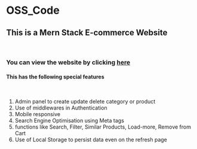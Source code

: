 # OSS_Code
<h2>This is a Mern Stack E-commerce Website </h2><br>
<h3> You can view the website by clicking <a href="https://one-stop-shop.cyclic.app">here</a></h3>
<h4>This has the following special features</h4><br>
<ol>
<li>
  Admin panel to create update delete category or product
</li>
  <li>
  Use of middlewares in Authentication
</li>
  <li>
  Mobile responsive
</li>
  <li>
  Search Engine Optimisation using Meta tags
</li>
  <li>
  functions like Search, Filter, Similar Products, Load-more, Remove from Cart  
</li>
<li>
  Use of Local Storage to persist data even on the  refresh page
</li>
</ol>
